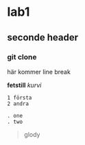 # lab1
## seconde header
### git clone
   här kommer line break  

   **fetstill**
   *kurvi*

   ```
   1 första
   2 andra

   ```
   ```
   . one
   . two
   ```

   > glody
